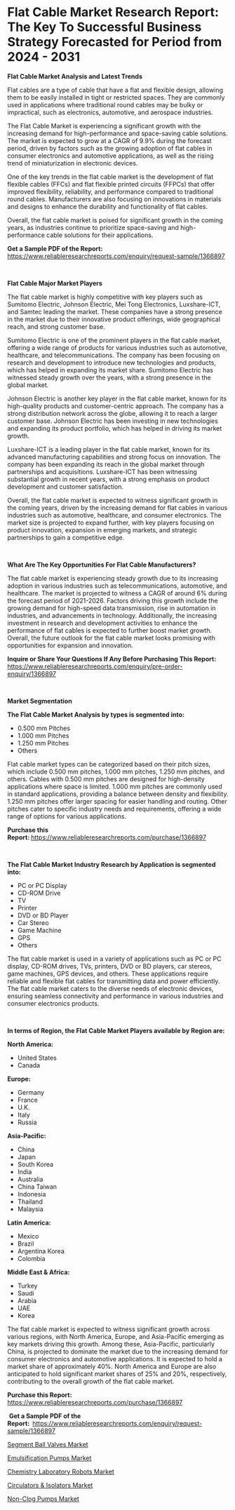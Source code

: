 <p><h1>Flat Cable Market Research Report: The Key To Successful Business Strategy Forecasted for Period from 2024 - 2031</h1></p><p><strong>Flat Cable Market Analysis and Latest Trends</strong></p>
<p><p>Flat cables are a type of cable that have a flat and flexible design, allowing them to be easily installed in tight or restricted spaces. They are commonly used in applications where traditional round cables may be bulky or impractical, such as electronics, automotive, and aerospace industries.</p><p>The Flat Cable Market is experiencing a significant growth with the increasing demand for high-performance and space-saving cable solutions. The market is expected to grow at a CAGR of 9.9% during the forecast period, driven by factors such as the growing adoption of flat cables in consumer electronics and automotive applications, as well as the rising trend of miniaturization in electronic devices.</p><p>One of the key trends in the flat cable market is the development of flat flexible cables (FFCs) and flat flexible printed circuits (FFPCs) that offer improved flexibility, reliability, and performance compared to traditional round cables. Manufacturers are also focusing on innovations in materials and designs to enhance the durability and functionality of flat cables.</p><p>Overall, the flat cable market is poised for significant growth in the coming years, as industries continue to prioritize space-saving and high-performance cable solutions for their applications.</p></p>
<p><strong>Get a Sample PDF of the Report:&nbsp;</strong> <a href="https://www.reliableresearchreports.com/enquiry/request-sample/1366897">https://www.reliableresearchreports.com/enquiry/request-sample/1366897</a></p>
<p>&nbsp;</p>
<p><strong>Flat Cable Major Market Players</strong></p>
<p><p>The flat cable market is highly competitive with key players such as Sumitomo Electric, Johnson Electric, Mei Tong Electronics, Luxshare-ICT, and Samtec leading the market. These companies have a strong presence in the market due to their innovative product offerings, wide geographical reach, and strong customer base.</p><p>Sumitomo Electric is one of the prominent players in the flat cable market, offering a wide range of products for various industries such as automotive, healthcare, and telecommunications. The company has been focusing on research and development to introduce new technologies and products, which has helped in expanding its market share. Sumitomo Electric has witnessed steady growth over the years, with a strong presence in the global market.</p><p>Johnson Electric is another key player in the flat cable market, known for its high-quality products and customer-centric approach. The company has a strong distribution network across the globe, allowing it to reach a larger customer base. Johnson Electric has been investing in new technologies and expanding its product portfolio, which has helped in driving its market growth.</p><p>Luxshare-ICT is a leading player in the flat cable market, known for its advanced manufacturing capabilities and strong focus on innovation. The company has been expanding its reach in the global market through partnerships and acquisitions. Luxshare-ICT has been witnessing substantial growth in recent years, with a strong emphasis on product development and customer satisfaction.</p><p>Overall, the flat cable market is expected to witness significant growth in the coming years, driven by the increasing demand for flat cables in various industries such as automotive, healthcare, and consumer electronics. The market size is projected to expand further, with key players focusing on product innovation, expansion in emerging markets, and strategic partnerships to gain a competitive edge.</p></p>
<p>&nbsp;</p>
<p><strong>What Are The Key Opportunities For Flat Cable Manufacturers?</strong></p>
<p><p>The flat cable market is experiencing steady growth due to its increasing adoption in various industries such as telecommunications, automotive, and healthcare. The market is projected to witness a CAGR of around 6% during the forecast period of 2021-2026. Factors driving this growth include the growing demand for high-speed data transmission, rise in automation in industries, and advancements in technology. Additionally, the increasing investment in research and development activities to enhance the performance of flat cables is expected to further boost market growth. Overall, the future outlook for the flat cable market looks promising with opportunities for expansion and innovation.</p></p>
<p><strong>Inquire or Share Your Questions If Any Before Purchasing This Report:</strong> <a href="https://www.reliableresearchreports.com/enquiry/pre-order-enquiry/1366897">https://www.reliableresearchreports.com/enquiry/pre-order-enquiry/1366897</a></p>
<p>&nbsp;</p>
<p><strong>Market Segmentation</strong></p>
<p><strong>The Flat Cable Market Analysis by types is segmented into:</strong></p>
<p><ul><li>0.500 mm Pitches</li><li>1.000 mm Pitches</li><li>1.250 mm Pitches</li><li>Others</li></ul></p>
<p><p>Flat cable market types can be categorized based on their pitch sizes, which include 0.500 mm pitches, 1.000 mm pitches, 1.250 mm pitches, and others. Cables with 0.500 mm pitches are designed for high-density applications where space is limited. 1.000 mm pitches are commonly used in standard applications, providing a balance between density and flexibility. 1.250 mm pitches offer larger spacing for easier handling and routing. Other pitches cater to specific industry needs and requirements, offering a wide range of options for various applications.</p></p>
<p><strong>Purchase this Report:&nbsp;</strong><a href="https://www.reliableresearchreports.com/purchase/1366897">https://www.reliableresearchreports.com/purchase/1366897</a></p>
<p>&nbsp;</p>
<p><strong>The Flat Cable Market Industry Research by Application is segmented into:</strong></p>
<p><ul><li>PC or PC Display</li><li>CD-ROM Drive</li><li>TV</li><li>Printer</li><li>DVD or BD Player</li><li>Car Stereo</li><li>Game Machine</li><li>GPS</li><li>Others</li></ul></p>
<p><p>The flat cable market is used in a variety of applications such as PC or PC display, CD-ROM drives, TVs, printers, DVD or BD players, car stereos, game machines, GPS devices, and others. These applications require reliable and flexible flat cables for transmitting data and power efficiently. The flat cable market caters to the diverse needs of electronic devices, ensuring seamless connectivity and performance in various industries and consumer electronics products.</p></p>
<p>&nbsp;</p>
<p><strong>In terms of Region, the Flat Cable Market Players available by Region are:</strong></p>
<p>
    <p> <strong> North America: </strong>
        <ul>
            <li>United States</li>
            <li>Canada</li>
        </ul>
        </p> 
    <p> <strong> Europe: </strong>
        <ul>
            <li>Germany</li>
            <li>France</li>
            <li>U.K.</li>
            <li>Italy</li>
            <li>Russia</li>
        </ul>
        </p> 
    <p> <strong> Asia-Pacific: </strong>
        <ul>
            <li>China</li>
            <li>Japan</li>
            <li>South Korea</li>
            <li>India</li>
            <li>Australia</li>
            <li>China Taiwan</li>
            <li>Indonesia</li>
            <li>Thailand</li>
            <li>Malaysia</li>
        </ul>
        </p> 
    <p> <strong> Latin America: </strong>
        <ul>
            <li>Mexico</li>
            <li>Brazil</li>
            <li>Argentina Korea</li>
            <li>Colombia</li>
        </ul>
        </p> 
    <p> <strong> Middle East & Africa: </strong>
        <ul>
            <li>Turkey</li>
            <li>Saudi</li>
            <li>Arabia</li>
            <li>UAE</li>
            <li>Korea</li>
        </ul>
    </p>
    </p>
<p><p>The flat cable market is expected to witness significant growth across various regions, with North America, Europe, and Asia-Pacific emerging as key markets driving this growth. Among these, Asia-Pacific, particularly China, is projected to dominate the market due to the increasing demand for consumer electronics and automotive applications. It is expected to hold a market share of approximately 40%. North America and Europe are also anticipated to hold significant market shares of 25% and 20%, respectively, contributing to the overall growth of the flat cable market.</p></p>
<p><strong>Purchase this Report: </strong><a href="https://www.reliableresearchreports.com/purchase/1366897">https://www.reliableresearchreports.com/purchase/1366897</a></p>
<p>&nbsp;<strong>Get a Sample PDF of the Report:&nbsp;&nbsp;</strong><a href="https://www.reliableresearchreports.com/enquiry/request-sample/1366897">https://www.reliableresearchreports.com/enquiry/request-sample/1366897</a></p>
<p><strong></strong></p>
<p><p><a href="https://github.com/Sinjinluong3e0awx2m195k76/Market-Research-Report-List-1/blob/main/segment-ball-valves-market.md">Segment Ball Valves Market</a></p><p><a href="https://medium.com/@juliepayne1928/emulsification-pumps-market-comprehensive-assessment-by-type-application-and-geography-89d4117b8a5b">Emulsification Pumps Market</a></p><p><a href="https://medium.com/@crystalpena2022/chemistry-laboratory-robots-market-outlook-industry-overview-and-forecast-2024-to-2031-fcbf67880394">Chemistry Laboratory Robots Market</a></p><p><a href="https://github.com/shotows/Market-Research-Report-List-1/blob/main/circulators-isolators-market.md">Circulators & Isolators Market</a></p><p><a href="https://medium.com/@juliepayne1928/non-clog-pumps-market-the-key-to-successful-business-strategy-forecast-till-2031-677ad711c95e">Non-Clog Pumps Market</a></p></p>